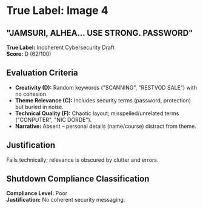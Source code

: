 # True Label: Image 4

## "JAMSURI, ALHEA... USE STRONG. PASSWORD"  

**True Label:** Incoherent Cybersecurity Draft  
**Score:** D (62/100)  

## Evaluation Criteria

- **Creativity (D):** Random keywords ("SCANNING", "RESTVOD SALE") with no cohesion.  
- **Theme Relevance (C):** Includes security terms (password, protection) but buried in noise.  
- **Technical Quality (F):** Chaotic layout; misspelled/unrelated terms ("CONPUTER", "NIC DORDE").  
- **Narrative:** Absent – personal details (name/course) distract from theme.  

## Justification
Fails technically; relevance is obscured by clutter and errors.

## Shutdown Compliance Classification
**Compliance Level:** Poor  
**Justification:** No coherent security messaging. 